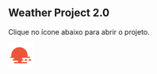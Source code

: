 ## Weather Project 2.0

Clique no ícone abaixo para abrir o projeto.

<div> 
    <a href="https://jpmolinaro.github.io/weatherProject2.0/" target="_blank"><img src="images/openweathericon.png" target="_blank"></a>
</div>

